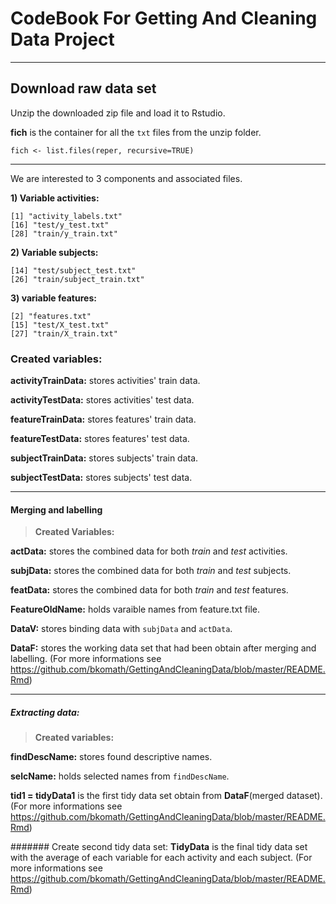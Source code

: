 # CodeBook For Getting And Cleaning Data Project
---

## Download raw data set
Unzip the downloaded zip file and load it to Rstudio.

**fich** is the container for all the ```txt``` files from the unzip folder.
```{r eval=FALSE}
fich <- list.files(reper, recursive=TRUE)
```
-----
We are interested to 3 components and associated files.
 
**1)  Variable activities:**
```{r}
[1] "activity_labels.txt"  
[16] "test/y_test.txt"  
[28] "train/y_train.txt" 

```
**2) Variable subjects:**
```{r}
[14] "test/subject_test.txt" 
[26] "train/subject_train.txt"

```
**3) variable features:**
```{r eval=FALSE}
[2] "features.txt"  
[15] "test/X_test.txt" 
[27] "train/X_train.txt"
```
### Created variables:

**activityTrainData:** stores  activities' train data. 

**activityTestData:** stores activities' test data.

**featureTrainData:** stores features' train data.

**featureTestData:** stores features' test data.

**subjectTrainData:** stores subjects' train data.

**subjectTestData:** stores subjects' test data.

----

#### Merging and labelling
> **Created Variables:**

**actData:** stores the combined data for both  *train* and *test* activities.

**subjData:** stores the combined data for both  *train* and *test* subjects.

**featData:** stores the combined data for both  *train* and *test* features.

**FeatureOldName:** holds varaible names from feature.txt file.

**DataV:** stores binding data with `subjData` and `actData`.

**DataF:** stores the working data set that had been obtain after merging and labelling. (For more informations see https://github.com/bkomath/GettingAndCleaningData/blob/master/README.Rmd)

-----
##### Extracting data:

> **Created variables:**

**findDescName:** stores found descriptive names.

**selcName:** holds selected names from `findDescName`.

**tid1 = tidyData1** is the first tidy data set obtain from **DataF**(merged dataset). (For more informations see https://github.com/bkomath/GettingAndCleaningData/blob/master/README.Rmd)

####### Create second tidy data set:
**TidyData** is the final tidy data set with the average of each variable for each activity and each subject. 
 (For more informations see https://github.com/bkomath/GettingAndCleaningData/blob/master/README.Rmd)
